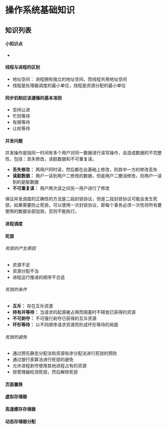 操作系统基础知识
====
## 知识列表
#### 小知识点
+ 


#### 线程与进程的区别
+ 地址空间： 进程拥有独立的地址空间，而线程共用地址空间
+ 线程是处理器调度的最小单位，线程是资源分配的最小单位

#### 同步机制应该遵循的基本准则
+ 空闲让进
+ 忙则等待
+ 有限等待
+ 让权等待



#### 并发问题
并发操作是指同一时间有多个用户对同一数据进行读写操作，会造成数据的不完整性，包括：丢失修改，读脏数据和不可重复读。
+ **丢失修改：** 两用户同时读，然后都在此基础上修改，则其中一方的修改丢失
+ **读脏数据：** 用户一读到用户二修改的数据，但是用户二撤消修改，则用户一读到的是脏数据
+ **不可重复读：** 用户两次读之间另一用户进行了修改

保证并发调度的正确性的方法是二段封锁协议，但是二段封锁协议可能会发生死锁，如果需要防止死锁，可以使用一次封锁协议，即每个事务必须一次性将所有要使用的数据全部加锁，否则不能执行。


#### 进程调度



#### 死锁
###### 死锁的产生原因
+ 资源不足
+ 资源分配不当
+ 进程运行推进的顺序不合适

###### 死锁的条件
+ **互斥：** 存在互斥资源
+ **持有并等待：** 当请求的起源被占用而阻塞时不释放已获得的资源
+ **不可剥夺：** 不可强行剥夺已获得的互斥资源
+ **环形等待：** 以不同顺序请求资源而形成环形等待的局面

###### 死锁的避免
+ 通过预先静态分配法和资源有序分配法进行死锁的预防
+ 通过银行家算法进行死锁的避免
+ 允许进程剥夺使用其他进程占有的资源
+ 锁管理器检测死锁，然后解除死锁



#### 页面置换




#### 虚拟存储器



#### 高速缓存存储器



#### 动态存储器分配










